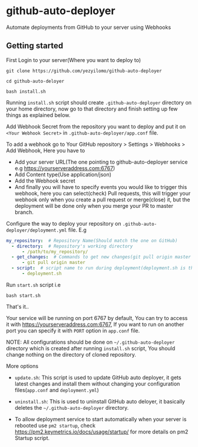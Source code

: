 # github-auto-deployer
Automate deployments from GitHub to your server using Webhooks

## Getting started
First Login to your server(Where you want to deploy to)

`git clone https://github.com/yezyilomo/github-auto-deployer`

`cd github-auto-deloyer`

`bash install.sh`

Running `install.sh` script should create `.github-auto-deployer` directory on your home directory, now go to that directory and finish setting up few things as explained below.

Add Webhook Secret from the repository you want to deploy and put it on `<Your Webhook Secret>`  in `.github-auto-deployer/app.conf` file.

To add a webhook go to Your GitHub repository > Settings > Webhooks > Add Webhook, Here you have to 
- Add your server URL(The one pointing to github-auto-deployer service e.g https://yourserveraddress.com:6767)
- Add Content type(Use application/json)
- Add the Webhook secret
- And finally you will have to specify events you would like to trigger this webhook, here you can select(check) Pull requests, this will trigger your webhook only when you create a pull request or merge(close) it, but the deployment will be done only when you merge your PR to master branch.

Configure the way to deploy your repository on `.github-auto-deployer/deployment.yml` file. E.g

```yaml
my_repository:  # Repository Name(Should match the one on GitHub)
  - directory:  # Repository's working directory 
      - /path/to/my_repository/
  - get_changes:  # Commands to get new changes(git pull origin master is the default)
      - git pull origin master
  - script:  # script name to run during deployment(deployment.sh is the default)
      - deployment.sh
```

Run `start.sh` script i.e

`bash start.sh`

That's it..

Your service will be running on port 6767 by default, You can try to access it with https://yourserveraddress.com:6767, If you want to run on another port you can specify it with `PORT` option in `app.conf` file.

NOTE: All configurations should be done on `~/.github-auto-deployer` directory which is created after running `install.sh` script, You should change nothing on the directory of cloned repository.

More options
- `update.sh`: This script is used to update GitHub auto deployer, it gets latest changes and install them without changing your configuration files(`app.conf` and `deployment.yml`)

- `uninstall.sh`: This is used to uninstall GitHub auto deloyer, it basically deletes the `~/.github-auto-deployer` directory.

- To allow deployment service to start automatically when your server is rebooted use `pm2 startup`, check https://pm2.keymetrics.io/docs/usage/startup/ for more details on pm2 Startup script.